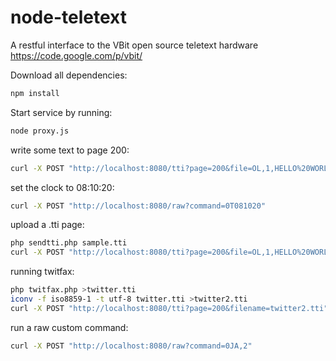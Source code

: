 node-teletext
=============

A restful interface to the VBit open source teletext hardware
https://code.google.com/p/vbit/

Download all dependencies:
````bash
npm install
````

Start service by running:
````bash
node proxy.js
````

write some text to page 200:
````bash
curl -X POST "http://localhost:8080/tti?page=200&file=OL,1,HELLO%20WORLD"
````

set the clock to 08:10:20:
````bash
curl -X POST "http://localhost:8080/raw?command=0T081020"
````

upload a .tti page:
````bash
php sendtti.php sample.tti
curl -X POST "http://localhost:8080/tti?page=200&file=OL,1,HELLO%20WORLD"
````

running twitfax:
````bash
php twitfax.php >twitter.tti
iconv -f iso8859-1 -t utf-8 twitter.tti >twitter2.tti
curl -X POST "http://localhost:8080/tti?page=200&filename=twitter2.tti"
````

run a raw custom command:
````bash
curl -X POST "http://localhost:8080/raw?command=0JA,2"
````

